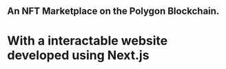 ## An NFT Marketplace on the Polygon Blockchain.
# With a interactable website developed using Next.js
